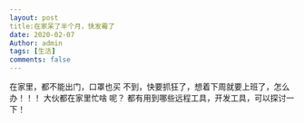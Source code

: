 ```yaml
---
layout: post
title:在家呆了半个月，快发霉了
date: 2020-02-07
Author: admin
tags: [生活]
comments: false
---
```


在家里，都不能出门，口罩也买 不到，快要抓狂了，想着下周就要上班了，怎么办！！！
大伙都在家里忙啥 呢？
都有用到哪些远程工具，开发工具，可以探讨一下！
